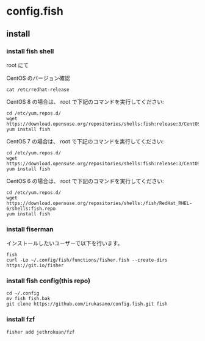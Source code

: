 # config.fish

## install

### install fish shell

root にて

CentOS のバージョン確認

    cat /etc/redhat-release 

CentOS 8 の場合は、 root で下記のコマンドを実行してください:

    cd /etc/yum.repos.d/
    wget https://download.opensuse.org/repositories/shells:fish:release:3/CentOS_8/shells:fish:release:3.repo
    yum install fish

CentOS 7 の場合は、 root で下記のコマンドを実行してください:

    cd /etc/yum.repos.d/
    wget https://download.opensuse.org/repositories/shells:fish:release:3/CentOS_7/shells:fish:release:3.repo
    yum install fish

CentOS 6 の場合は、 root で下記のコマンドを実行してください:

    cd /etc/yum.repos.d/
    wget  https://download.opensuse.org/repositories/shells:/fish/RedHat_RHEL-6/shells:fish.repo
    yum install fish



### install fiserman

インストールしたいユーザーで以下を行います。

    fish
    curl -Lo ~/.config/fish/functions/fisher.fish --create-dirs https://git.io/fisher

### install fish config(this repo)

    cd ~/.config
    mv fish fish.bak
    git clone https://github.com/irukasano/config.fish.git fish

### install fzf

    fisher add jethrokuan/fzf


